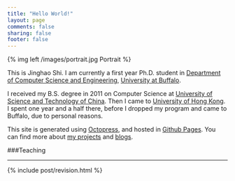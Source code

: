 ```yaml
---
title: "Hello World!"
layout: page
comments: false
sharing: false
footer: false
---
```


{% img left /images/portrait.jpg Portrait %}

This is Jinghao Shi. I am currently a first year Ph.D. student in 
[Department of Computer Science and Engineering][cse], [University at Buffalo][ub].

I received my B.S. degree in 2011 on Computer Science at 
[University of Science and Technology of China][ustc]. Then I came to 
[University of Hong Kong][hku]. I spent one year and a half there, before I 
dropped my program and came to Buffalo, due to personal reasons.

This site is generated using [Octopress][octopress], and hosted in 
[Github Pages][github]. You can find more about [my projects][projects] and
[blogs][blog].

###Teaching



<hr/>
{% include post/revision.html %}

[cse]: http://www.cse.buffalo.edu
[ub]: http://www.buffalo.edu
[ustc]: http://www.ustc.edu.cn
[hku]: http://www.hku.hk
[octopress]: http://www.octopress.org
[github]: http://pages.github.com/
[projects]: /projects
[blog]: /
